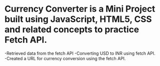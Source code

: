 # Currency Converter is a Mini Project built using JavaScript, HTML5, CSS and related concepts to practice Fetch API.
-Retrieved data from the fetch API
-Converting USD to INR using fetch API.
-Created a URL for currency conversion using the fetch API.